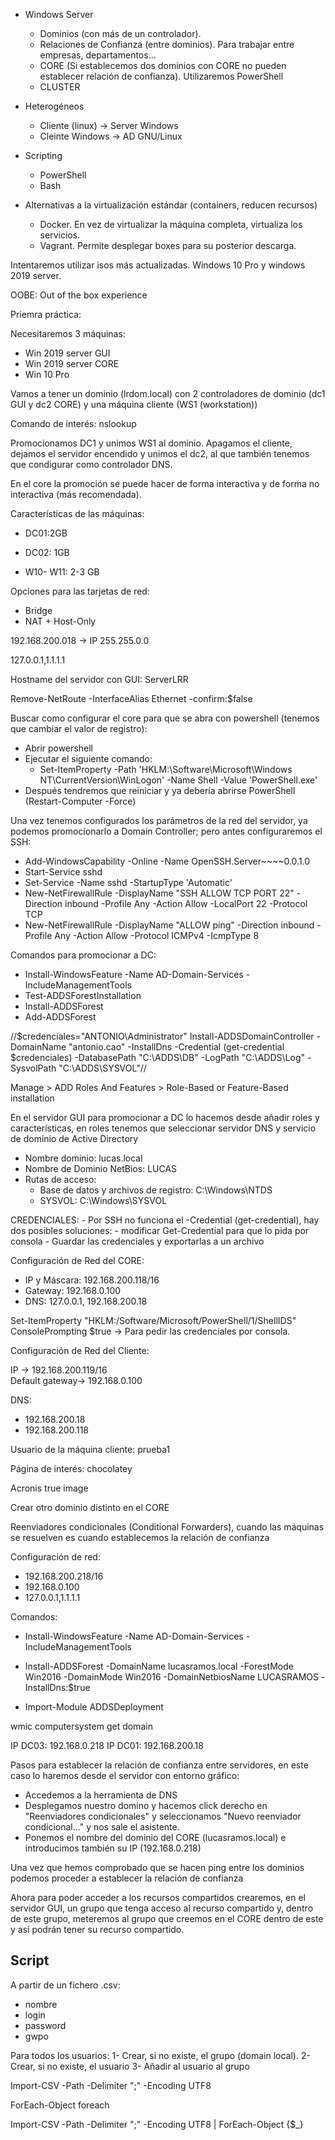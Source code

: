 - Windows Server
    - Dominios (con más de un controlador).
    - Relaciones de Confianza (entre dominios). Para trabajar entre empresas, departamentos...
    - CORE (Si establecemos dos dominios con CORE no pueden establecer relación de confianza). Utilizaremos PowerShell
    - CLUSTER

- Heterogéneos
    - Cliente (linux) -> Server Windows
    - Cleinte Windows -> AD GNU/Linux

- Scripting
    - PowerShell
    - Bash

- Alternativas a la virtualización estándar (containers, reducen recursos)
    - Docker. En vez de virtualizar la máquina completa, virtualiza los servicios.
    - Vagrant. Permite desplegar boxes para su posterior descarga.

Intentaremos utilizar isos más actualizadas. Windows 10 Pro y windows 2019 server.

OOBE: Out of the box experience

Priemra práctica:

Necesitaremos 3 máquinas:

- Win 2019 server GUI
- Win 2019 server CORE
- Win 10 Pro

Vamos a tener un dominio (lrdom.local) con 2 controladores de dominio (dc1 GUI y dc2 CORE) y una máquina cliente (WS1 (workstation))

Comando de interés: nslookup

Promocionamos DC1 y unimos WS1 al dominio. Apagamos el cliente, dejamos el servidor encendido y unimos el dc2, al que también tenemos que condigurar como controlador DNS.

En el core la promoción se puede hacer de forma interactiva y de forma no interactiva (más recomendada).

Características de las máquinas:

- DC01:2GB

- DC02: 1GB

- W10- W11: 2-3 GB

Opciones para las tarjetas de red:
- Bridge
- NAT + Host-Only

192.168.200.018 -> IP
255.255.0.0

127.0.0.1,1.1.1.1

Hostname del servidor con GUI: ServerLRR

Remove-NetRoute -InterfaceAlias Ethernet -confirm:$false

Buscar como configurar el core para que se abra con powershell (tenemos que cambiar el valor de registro):
- Abrir powershell
- Ejecutar el siguiente comando:
    - Set-ItemProperty -Path 'HKLM:\Software\Microsoft\Windows NT\CurrentVersion\WinLogon' -Name Shell -Value 'PowerShell.exe'
- Después tendremos que reiniciar y ya debería abrirse PowerShell (Restart-Computer -Force)

Una vez tenemos configurados los parámetros de la red del servidor, ya podemos promocionarlo a Domain Controller; pero antes configuraremos el SSH:
- Add-WindowsCapability -Online -Name OpenSSH.Server~~~~0.0.1.0
- Start-Service sshd
- Set-Service -Name sshd -StartupType 'Automatic'
- New-NetFirewallRule -DisplayName "SSH ALLOW TCP PORT 22" -Direction inbound -Profile Any -Action Allow -LocalPort 22 -Protocol TCP
- New-NetFirewallRule -DisplayName "ALLOW ping" -Direction inbound -Profile Any -Action Allow -Protocol ICMPv4 -IcmpType 8

Comandos para promocionar a DC:
- Install-WindowsFeature -Name AD-Domain-Services -IncludeManagementTools
- Test-ADDSForestInstallation
- Install-ADDSForest
- Add-ADDSForest

//$credenciales="ANTONIO\Administrator"
Install-ADDSDomainController -DomainName "antonio.cao" -InstallDns -Credential (get-credential $credenciales)  -DatabasePath "C:\ADDS\DB" -LogPath "C:\ADDS\Log" -SysvolPath "C:\ADDS\SYSVOL"//

Manage > ADD Roles And Features > Role-Based or Feature-Based installation

En el servidor GUI para promocionar a DC lo hacemos desde añadir roles y características, en roles tenemos que seleccionar servidor DNS y servicio de dominio de Active Directory

- Nombre dominio: lucas.local
- Nombre de Dominio NetBios: LUCAS
- Rutas de acceso: 
    - Base de datos y archivos de registro: C:\\Windows\NTDS
    - SYSVOL: C:\\Windows\SYSVOL

CREDENCIALES: 
    - Por SSH no funciona el -Credential (get-credential), hay dos posibles soluciones:
        - modificar Get-Credential para que lo pida por consola
        - Guardar las credenciales y exportarlas a un archivo

Configuración de Red del CORE:

- IP y Máscara: 192.168.200.118/16
- Gateway: 192.168.0.100
- DNS: 127.0.0.1, 192.168.200.18

Set-ItemProperty "HKLM:/Software/Microsoft/PowerShell/1/ShellIDS" ConsolePrompting $true -> Para pedir las credenciales por consola.

Configuración de Red del Cliente:

IP -> 192.168.200.119/16   
Default gateway-> 192.168.0.100

DNS:
- 192.168.200.18
- 192.168.200.118


Usuario de la máquina cliente: prueba1


Página de interés: chocolatey

Acronis true image   

Crear otro dominio distinto en el CORE

Reenviadores condicionales (Conditional Forwarders), cuando las máquinas se resuelven es cuando establecemos la relación de confianza

Configuración de red:
- 192.168.200.218/16
- 192.168.0.100
- 127.0.0.1,1.1.1.1

Comandos:
- Install-WindowsFeature -Name AD-Domain-Services -IncludeManagementTools
- Install-ADDSForest -DomainName lucasramos.local -ForestMode Win2016 -DomainMode Win2016 -DomainNetbiosName LUCASRAMOS -InstallDns:$true 


- Import-Module ADDSDeployment



wmic computersystem get domain

IP DC03: 192.168.0.218
IP DC01: 192.168.200.18

Pasos para establecer la relación de confianza entre servidores, en este caso lo haremos desde el servidor con entorno gráfico:

- Accedemos a la herramienta de DNS
- Desplegamos nuestro domino y hacemos click derecho en "Reenviadores condicionales" y seleccionamos "Nuevo reenviador condicional..." y nos sale el asistente.
- Ponemos el nombre del dominio del CORE (lucasramos.local) e introducimos también su IP (192.168.0.218)

Una vez que hemos comprobado que se hacen ping entre los dominios podemos proceder a establecer la relación de confianza

Ahora para poder acceder a los recursos compartidos crearemos, en el servidor GUI, un grupo que tenga acceso al recurso compartido y, dentro de este grupo, meteremos al grupo que creemos en el CORE dentro de este y así podrán tener su recurso compartido.


## Script

A partir de un fichero .csv:
- nombre
- login
- password
- gwpo

Para todos los usuarios:
1- Crear, si no existe, el grupo (domain local).
2- Crear, si no existe, el usuario
3- Añadir al usuario al grupo


Import-CSV -Path <ruta-archivo> -Delimiter ";" -Encoding UTF8

ForEach-Object
foreach

Import-CSV -Path <ruta-archivo> -Delimiter ";" -Encoding UTF8 | ForEach-Object {$_}